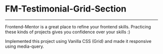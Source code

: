 # FM-Testimonial-Grid-Section
-------------------------------

Frontend-Mentor is a great place to refine your frontend skills. Practicing these kinds of projects gives you confidence over your skills :)

Implemented this project using Vanilla CSS (Grid) and made it responsive using media-query.
